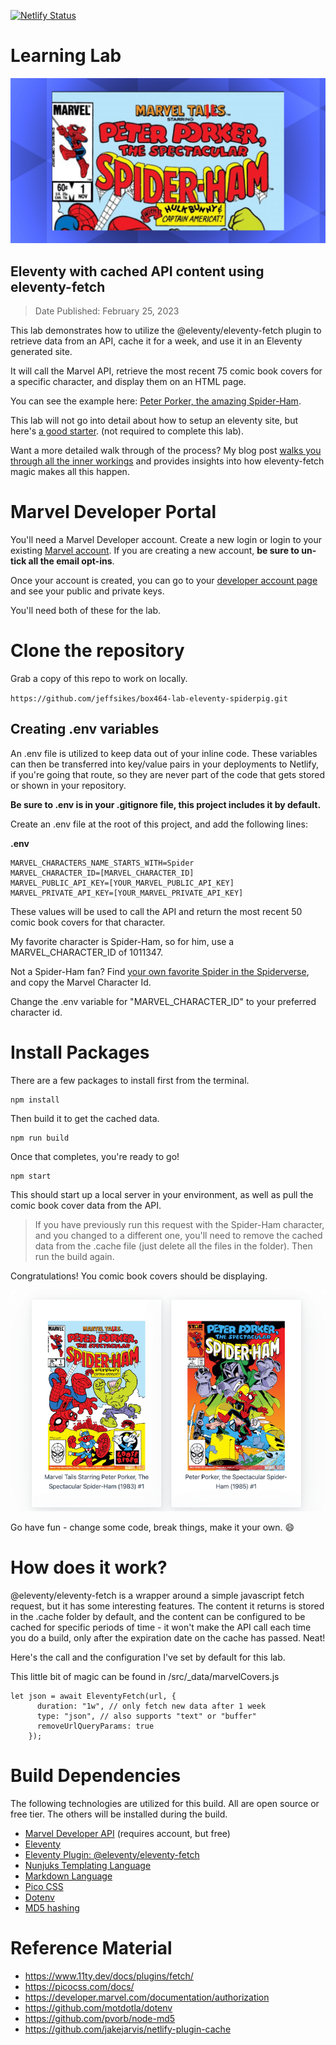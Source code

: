 [![Netlify Status](https://api.netlify.com/api/v1/badges/39391518-6d33-44ad-8144-a5a0f0abc85a/deploy-status)](https://app.netlify.com/sites/spider-ham/deploys)
# Learning Lab

![Peter Porker, the Amazing Spider-Ham](src/peter_porker.png)
## Eleventy with cached API content using eleventy-fetch

> Date Published: February 25, 2023

This lab demonstrates how to utilize the @eleventy/eleventy-fetch plugin to retrieve data from an API, cache it for a week, and use it in an Eleventy generated site.

It will call the Marvel API, retrieve the most recent 75 comic book covers for a specific character, and display them on an HTML page.

You can see the example here: [Peter Porker, the amazing Spider-Ham](https://spider-ham.box464.com).

This lab will not go into detail about how to setup an eleventy site, but here's [a good starter](https://www.11ty.dev/docs/getting-started/). (not required to complete this lab).

Want a more detailed walk through of the process? My blog post [walks you through all the inner workings](https://box464.com/posts/eleventy-fetch-marvel/) and provides insights into how eleventy-fetch magic makes all this happen.

# Marvel Developer Portal
You'll need a Marvel Developer account. Create a new login or login to your existing [Marvel account](https://www.marvel.com/signin?referer=https%3A%2F%2Fdeveloper.marvel.com%2Faccount). If you are creating a new account, **be sure to un-tick all the email opt-ins**.

Once your account is created, you can go to your [developer account page](https://developer.marvel.com/account) and see your public and private keys. 

You'll need both of these for the lab. 

# Clone the repository
Grab a copy of this repo to work on locally.

`https://github.com/jeffsikes/box464-lab-eleventy-spiderpig.git`

## Creating .env variables
An .env file is utilized to keep data out of your inline code. These variables can then be transferred into key/value pairs in your deployments to Netlify, if you're going that route, so they are never part of the code that gets stored or shown in your repository.

**Be sure to .env is in your .gitignore file, this project includes it by default.**

Create an .env file at the root of this project, and add the following lines:

**.env**
```
MARVEL_CHARACTERS_NAME_STARTS_WITH=Spider
MARVEL_CHARACTER_ID=[MARVEL_CHARACTER_ID] 
MARVEL_PUBLIC_API_KEY=[YOUR_MARVEL_PUBLIC_API_KEY]
MARVEL_PRIVATE_API_KEY=[YOUR_MARVEL_PRIVATE_API_KEY]
```

These values will be used to call the API and return the most recent 50 comic book covers for that character.

My favorite character is Spider-Ham, so for him, use a MARVEL_CHARACTER_ID of 1011347.

Not a Spider-Ham fan? Find [your own favorite Spider in the Spiderverse](https://spider-ham.box464.com/characters), and copy the Marvel Character Id. 

Change the .env variable for "MARVEL_CHARACTER_ID" to your preferred character id.

# Install Packages
There are a few packages to install first from the terminal.

```
npm install
```

Then build it to get the cached data.
```
npm run build
```

Once that completes, you're ready to go!

```
npm start
```

This should start up a local server in your environment, as well as pull the comic book cover data from the API.

> If you have previously run this request with the Spider-Ham character, and you changed to a different one, you'll need to remove the cached data from the .cache file (just delete all the files in the folder). Then run the build again.

Congratulations! You comic book covers should be displaying.

![Spider-Ham Comic Book Covers](src/readme_images/marvel-spider-ham-covers.png)

Go have fun - change some code, break things, make it your own. :smile:

# How does it work?
@eleventy/eleventy-fetch is a wrapper around a simple javascript fetch request, but it has some interesting features. The content it returns is stored in the .cache folder by default, and the content can be configured to be cached for specific periods of time - it won't make the API call each time you do a build, only after the expiration date on the cache has passed. Neat! 

Here's the call and the configuration I've set by default for this lab.

This little bit of magic can be found in /src/_data/marvelCovers.js

```
let json = await EleventyFetch(url, {
      duration: "1w", // only fetch new data after 1 week 
      type: "json", // also supports "text" or "buffer"
      removeUrlQueryParams: true 
    });
```
# Build Dependencies
The following technologies are utilized for this build. All are open source or free tier. The others will be installed during the build.

* [Marvel Developer API](https://developer.marvel.com/) (requires account, but free)
* [Eleventy](https://www.11ty.dev/)
* [Eleventy Plugin: @eleventy/eleventy-fetch](https://www.11ty.dev/docs/plugins/fetch/)
* [Nunjuks Templating Language](https://mozilla.github.io/nunjucks/templating.html)
* [Markdown Language](https://www.markdownguide.org/)
* [Pico CSS](https://picocss.com/)
* [Dotenv](https://github.com/motdotla/dotenv)
* [MD5 hashing](https://github.com/motdotla/dotenv)

# Reference Material
* https://www.11ty.dev/docs/plugins/fetch/
* https://picocss.com/docs/
* https://developer.marvel.com/documentation/authorization
* https://github.com/motdotla/dotenv
* https://github.com/pvorb/node-md5
* https://github.com/jakejarvis/netlify-plugin-cache

